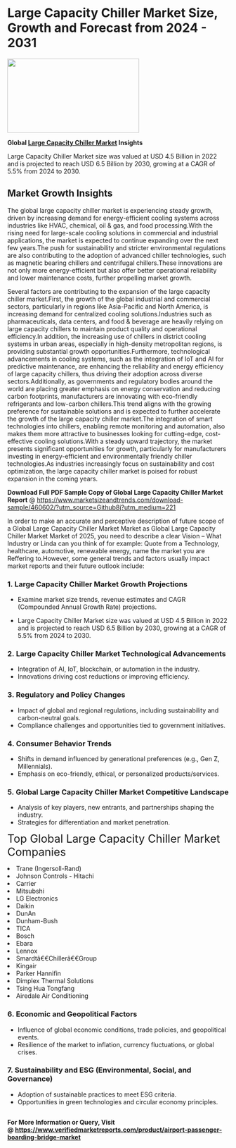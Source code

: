 <H1>Large Capacity Chiller Market Size, Growth and Forecast from 2024 - 2031</H1><img class="aligncenter size-medium wp-image-584254" src="https://thirdeyenews.in/wp-content/uploads/2024/09/Global-Market-Research-300x168.jpeg" alt="" width="300" height="168" /><p><strong>Global&nbsp;<a href="https://www.marketsizeandtrends.com/download-sample/460602/?utm_source=Github8j?utm_medium=221">Large Capacity Chiller Market</a> Insights</strong></p><p>Large Capacity Chiller Market size was valued at USD 4.5 Billion in 2022 and is projected to reach USD 6.5 Billion by 2030, growing at a CAGR of 5.5% from 2024 to 2030.</p><p><h2>Market Growth Insights</h2> <p>The global large capacity chiller market is experiencing steady growth, driven by increasing demand for energy-efficient cooling systems across industries like HVAC, chemical, oil & gas, and food processing.With the rising need for large-scale cooling solutions in commercial and industrial applications, the market is expected to continue expanding over the next few years.The push for sustainability and stricter environmental regulations are also contributing to the adoption of advanced chiller technologies, such as magnetic bearing chillers and centrifugal chillers.These innovations are not only more energy-efficient but also offer better operational reliability and lower maintenance costs, further propelling market growth.</p> <p>Several factors are contributing to the expansion of the large capacity chiller market.First, the growth of the global industrial and commercial sectors, particularly in regions like Asia-Pacific and North America, is increasing demand for centralized cooling solutions.Industries such as pharmaceuticals, data centers, and food & beverage are heavily relying on large capacity chillers to maintain product quality and operational efficiency.In addition, the increasing use of chillers in district cooling systems in urban areas, especially in high-density metropolitan regions, is providing substantial growth opportunities.Furthermore, technological advancements in cooling systems, such as the integration of IoT and AI for predictive maintenance, are enhancing the reliability and energy efficiency of large capacity chillers, thus driving their adoption across diverse sectors.Additionally, as governments and regulatory bodies around the world are placing greater emphasis on energy conservation and reducing carbon footprints, manufacturers are innovating with eco-friendly refrigerants and low-carbon chillers.This trend aligns with the growing preference for sustainable solutions and is expected to further accelerate the growth of the large capacity chiller market.The integration of smart technologies into chillers, enabling remote monitoring and automation, also makes them more attractive to businesses looking for cutting-edge, cost-effective cooling solutions.With a steady upward trajectory, the market presents significant opportunities for growth, particularly for manufacturers investing in energy-efficient and environmentally friendly chiller technologies.As industries increasingly focus on sustainability and cost optimization, the large capacity chiller market is poised for robust expansion in the coming years.</p> <p><span class=""><strong>Download Full PDF Sample Copy of Global Large Capacity Chiller Market Report</strong> @ <a href="https://www.marketsizeandtrends.com/download-sample/460602/?utm_source=Github8j?utm_medium=221" target="_blank">https://www.marketsizeandtrends.com/download-sample/460602/?utm_source=Github8j?utm_medium=221</a></span></p><p>In order to make an accurate and perceptive description of future scope of a Global&nbsp;Large Capacity Chiller Market Market as Global&nbsp;Large Capacity Chiller Market Market of 2025, you need to describe a clear Vision &ndash; What Industry or Linda can you think of for example: Quote from a Technology, healthcare, automotive, renewable energy, name the market you are Reffering to.However, some general trends and factors usually impact market reports and their future outlook include:</p><h3>1.&nbsp;<strong>Large Capacity Chiller Market Growth Projections</strong></h3><ul><li>Examine market size trends, revenue estimates and CAGR (Compounded Annual Growth Rate) projections.</li><li><p>Large Capacity Chiller Market size was valued at USD 4.5 Billion in 2022 and is projected to reach USD 6.5 Billion by 2030, growing at a CAGR of 5.5% from 2024 to 2030.</p></li></ul><h3>2.&nbsp;<strong>Large Capacity Chiller Market Technological Advancements</strong></h3><ul><li>Integration of AI, IoT, blockchain, or automation in the industry.</li><li>Innovations driving cost reductions or improving efficiency.</li></ul><h3>3.&nbsp;<strong>Regulatory and Policy Changes</strong></h3><ul><li>Impact of global and regional regulations, including sustainability and carbon-neutral goals.</li><li>Compliance challenges and opportunities tied to government initiatives.</li></ul><h3>4.&nbsp;<strong>Consumer Behavior Trends</strong></h3><ul><li>Shifts in demand influenced by generational preferences (e.g., Gen Z, Millennials).</li><li>Emphasis on eco-friendly, ethical, or personalized products/services.</li></ul><h3>5.&nbsp;<strong>Global Large Capacity Chiller Market Competitive Landscape</strong></h3><ul><li>Analysis of key players, new entrants, and partnerships shaping the industry.</li><li>Strategies for differentiation and market penetration.</li></ul><p data-pm-slice="1 1 []"><span style="color: inherit; font-family: inherit; font-size: 25px;">Top Global Large Capacity Chiller Market Companies</span></p><div class="" data-test-id=""><p><li>Trane (Ingersoll-Rand)</li><li> Johnson Controls - Hitachi</li><li> Carrier</li><li> Mitsubshi</li><li> LG Electronics</li><li> Daikin</li><li> DunAn</li><li> Dunham-Bush</li><li> TICA</li><li> Bosch</li><li> Ebara</li><li> Lennox</li><li> Smardtã€€Chillerã€€Group</li><li> Kingair</li><li> Parker Hannifin</li><li> Dimplex Thermal Solutions</li><li> Tsing Hua Tongfang</li><li> Airedale Air Conditioning</li></p></div><h3>6.&nbsp;<strong>Economic and Geopolitical Factors</strong></h3><ul><li>Influence of global economic conditions, trade policies, and geopolitical events.</li><li>Resilience of the market to inflation, currency fluctuations, or global crises.</li></ul><h3>7.&nbsp;<strong>Sustainability and ESG (Environmental, Social, and Governance)</strong></h3><ul><li>Adoption of sustainable practices to meet ESG criteria.</li><li>Opportunities in green technologies and circular economy principles.</li></ul><h2><strong style="font-size: 14px;">For More Information or Query, Visit @&nbsp;</strong><a style="background-color: #ffffff; font-size: 14px;" href="https://www.marketsizeandtrends.com/report/large-capacity-chiller-market/" target="_blank">https://www.verifiedmarketreports.com/product/airport-passenger-boarding-bridge-market</a></h2>
